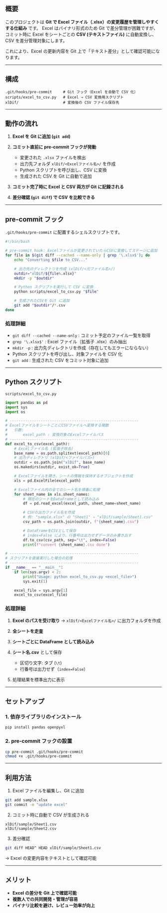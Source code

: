 ## 概要

このプロジェクトは **Git で Excel ファイル（.xlsx）の変更履歴を管理しやすくする仕組み** です。
Excel はバイナリ形式のため Git で差分管理が困難ですが、コミット時に Excel をシートごとの **CSV (テキストファイル)** に自動変換し、CSV を差分管理対象にします。

これにより、Excel の更新内容を Git 上で「テキスト差分」として確認可能になります。

---

## 構成

```
.git/hooks/pre-commit     # Git フック（Excel を自動で CSV 化）
scripts/excel_to_csv.py   # Excel → CSV 変換用スクリプト
xlDif/                    # 変換後の CSV ファイル保存先
```

---

## 動作の流れ

1. **Excel を Git に追加 (`git add`)**
2. **コミット直前に pre-commit フックが発動**

   * 変更された `.xlsx` ファイルを検出
   * 出力先フォルダ `xlDif/<Excelファイル名>/` を作成
   * Python スクリプトを呼び出し、CSV に変換
   * 生成された CSV を Git に自動で追加
3. **コミット完了時に Excel と CSV 両方が Git に記録される**
4. **差分確認 (`git diff`) で CSV を比較できる**

---

## pre-commit フック

`.git/hooks/pre-commit` に配置するシェルスクリプトです。

```bash
#!/bin/bash

# pre-commit hook: Excelファイルが変更されていたらCSVに変換してステージに追加
for file in $(git diff --cached --name-only | grep '\.xlsx$'); do
    echo "Converting $file to CSV..."

    # 出力先のディレクトリを作成 (xlDif/<元ファイル名>/)
    outdir="xlDif/${file%.xlsx}"
    mkdir -p "$outdir"

    # Python スクリプトを実行して CSV に変換
    python scripts/excel_to_csv.py "$file"

    # 生成されたCSVを Git に追加
    git add "$outdir"/*.csv
done
```

### 処理詳細

* `git diff --cached --name-only` : コミット予定のファイル一覧を取得
* `grep '\.xlsx$'` : Excel ファイル（拡張子 .xlsx）のみ抽出
* `mkdir -p` : 出力先ディレクトリを作成（存在してもエラーにならない）
* Python スクリプトを呼び出し、対象ファイルを CSV 化
* `git add` : 生成された CSV をコミット対象に追加

---

## Python スクリプト

`scripts/excel_to_csv.py`

```python
import pandas as pd
import sys
import os

# ----------------------------------------------------------
# ExcelファイルをシートごとにCSVファイルへ変換する関数
#   引数:
#       excel_path : 変換対象のExcelファイルパス
# ----------------------------------------------------------
def excel_to_csv(excel_path):
    # Excelファイル名 (拡張子除去)
    base_name = os.path.splitext(excel_path)[0]
    # 出力ディレクトリ (xlDif/<ファイルパス>)
    outdir = os.path.join("xlDif", base_name)
    os.makedirs(outdir, exist_ok=True)

    # Excelファイルを開き、シートの情報を保持するオブジェクトを作成
    xls = pd.ExcelFile(excel_path)

    # Excelファイル内の全てのシート名を順番に処理
    for sheet_name in xls.sheet_names:
        # 現在のシートをDataFrameとして読み込み
        df = pd.read_excel(excel_path, sheet_name=sheet_name)

        # CSVの出力ファイル名を作成
        # 例: "sample.xlsx" の "Sheet1" → "xlDif/sample/Sheet1.csv"
        csv_path = os.path.join(outdir, f"{sheet_name}.csv")

        # DataFrameをCSVとして保存
        # index=False により、行番号は出力せずデータのみ書き出す
        df.to_csv(csv_path, sep="\t", index=False)
        print(f"convert {sheet_name}.csv done")

# ----------------------------------------------------------
# スクリプトを直接実行した場合の処理
# ----------------------------------------------------------
if __name__ == "__main__":
    if len(sys.argv) < 2:
        print("Usage: python excel_to_csv.py <excel_file>")
        sys.exit(1)

    excel_file = sys.argv[1]
    excel_to_csv(excel_file)
```

### 処理詳細

1. **Excel のパスを受け取り** → `xlDif/<Excelファイル名>/` に出力フォルダを作成
2. **全シートを走査**
3. **シートごとに DataFrame として読み込み**
4. **シート名.csv** として保存

   * 区切り文字: タブ (`\t`)
   * 行番号は出力せず（`index=False`）
5. 処理結果を標準出力に表示

---

## セットアップ

### 1. 依存ライブラリのインストール

```bash
pip install pandas openpyxl
```

### 2. pre-commit フックの設置

```bash
cp pre-commit .git/hooks/pre-commit
chmod +x .git/hooks/pre-commit
```

---

## 利用方法

1. Excel ファイルを編集し、Git に追加

```bash
git add sample.xlsx
git commit -m "update excel"
```

2. コミット時に自動で CSV が生成される

```
xlDif/sample/Sheet1.csv
xlDif/sample/Sheet2.csv
```

3. 差分確認

```bash
git diff HEAD^ HEAD xlDif/sample/Sheet1.csv
```

→ Excel の変更内容をテキストとして確認可能

---

## メリット

* **Excel の差分を Git 上で確認可能**
* **複数人での共同開発・管理が容易**
* **バイナリ比較を避け、レビュー効率が向上**

